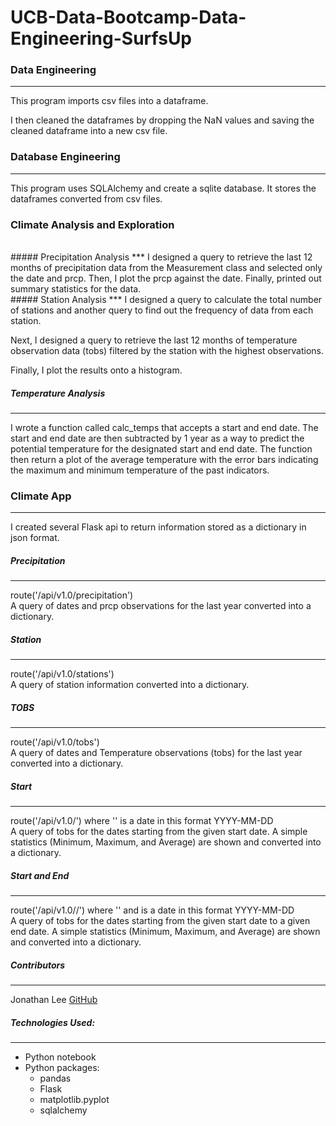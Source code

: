 # UCB-Data-Bootcamp-Data-Engineering-SurfsUp

### Data Engineering
***
This program imports csv files into a dataframe.

I then cleaned the dataframes by dropping the NaN values and saving the cleaned dataframe into a new csv file.

### Database Engineering
***
This program uses SQLAlchemy and create a sqlite database. It stores the dataframes converted from csv files.

### Climate Analysis and Exploration
<br>
##### Precipitation Analysis
***
I designed a query to retrieve the last 12 months of precipitation data from the Measurement class and selected only the date and prcp. Then, I plot the prcp against the date. Finally, printed out summary statistics for the data.
<br>
##### Station Analysis
***
I designed a query to calculate the total number of stations and another query to find out the frequency of data from each station.

Next, I designed a query to retrieve the last 12 months of temperature observation data (tobs) filtered by the station with the highest observations.

Finally, I plot the results onto a histogram.
<br>
##### Temperature Analysis
***
I wrote a function called calc_temps that accepts a start and end date. The start and end date are then subtracted by 1 year as a way to predict the potential temperature for the designated start and end date. The function then return a plot of the average temperature with the error bars indicating the maximum and minimum temperature of the past indicators.

### Climate App
***
I created several Flask api to return information stored as a dictionary in json format.
<br>
##### Precipitation
***
route('/api/v1.0/precipitation') <br>
A query of dates and prcp observations for the last year converted into a dictionary.

##### Station
***
route('/api/v1.0/stations') <br>
A query of station information converted into a dictionary.

##### TOBS
***
route('/api/v1.0/tobs') <br>
A query of dates and Temperature observations (tobs) for the last year converted into a dictionary.

##### Start
***
route('/api/v1.0/<start>') where '<start>' is a date in this format YYYY-MM-DD<br>
A query of tobs for the dates starting from the given start date. A simple statistics (Minimum, Maximum, and Average) are shown and converted into a dictionary.

##### Start and End
***
route('/api/v1.0/<start>/<end>') where '<start>' and <end> is a date in this format YYYY-MM-DD<br>
A query of tobs for the dates starting from the given start date to a given end date. A simple statistics (Minimum, Maximum, and Average) are shown and converted into a dictionary.

##### Contributors
***
Jonathan Lee [GitHub](https://github.com/jonyclee)

##### Technologies Used:
***
* Python notebook
* Python packages:
	- pandas
	- Flask
	- matplotlib.pyplot
	- sqlalchemy